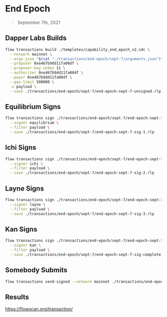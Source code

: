 # End Epoch
> September 7th, 2021

## Dapper Labs Builds

```sh
flow transactions build ./templates/capability_end_epoch_v2.cdc \
  --network mainnet \
  --args-json "$(cat "./transactions/end-epoch/sept-7/arguments.json")" \
  --proposer 0xe467b9dd11fa00df \
  --proposer-key-index 11 \
  --authorizer 0xe467b9dd11fa00df \
  --payer 0xe467b9dd11fa00df \
  --gas-limit 500000 \
  -x payload \
  --save ./transactions/end-epoch/sept-7/end-epoch-sept-7-unsigned.rlp
```

## Equilibrium Signs

```sh
flow transactions sign ./transactions/end-epoch/sept-7/end-epoch-sept-7-unsigned.rlp \
  --signer equilibrium \
  --filter payload \
  --save ./transactions/end-epoch/sept-7/end-epoch-sept-7-sig-1.rlp
```

## Ichi Signs

```sh
flow transactions sign ./transactions/end-epoch/sept-7/end-epoch-sept-7-sig-1.rlp \
  --signer ichi \
  --filter payload \
  --save ./transactions/end-epoch/sept-7/end-epoch-sept-7-sig-2.rlp
```

## Layne Signs

```sh
flow transactions sign ./transactions/end-epoch/sept-7/end-epoch-sept-7-sig-2.rlp \
  --signer layne \
  --filter payload \
  --save ./transactions/end-epoch/sept-7/end-epoch-sept-7-sig-3.rlp
```

## Kan Signs

```sh
flow transactions sign ./transactions/end-epoch/sept-7/end-epoch-sept-7-sig-3.rlp \
  --signer kan \
  --filter payload \
  --save ./transactions/end-epoch/sept-7/end-epoch-sept-7-sig-complete.rlp
```

## Somebody Submits

```sh
flow transactions send-signed --network mainnet ./transactions/end-epoch/sept-7/end-epoch-sept-7-sig-complete.rlp
```

## Results

https://flowscan.org/transaction/
